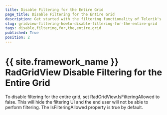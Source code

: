 ```yaml
---
title: Disable Filtering for the Entire Grid
page_title: Disable Filtering for the Entire Grid
description: Get started with the filtering functionality of Telerik's {{ site.framework_name }} DataGrid and learn how to disable filtering for the entire grid.
slug: gridview-filtering-howto-disable-filtering-for-the-entire-grid
tags: disable,filtering,for,the,entire,grid
published: True
position: 2
---
```


# {{ site.framework_name }} RadGridView Disable Filtering for the Entire Grid

To disable filtering for the entire grid, set RadGridView.IsFilteringAllowed to false. This will hide the filtering UI and the end user will not be able to perform filtering. The IsFilteringAllowed property is true by default.
